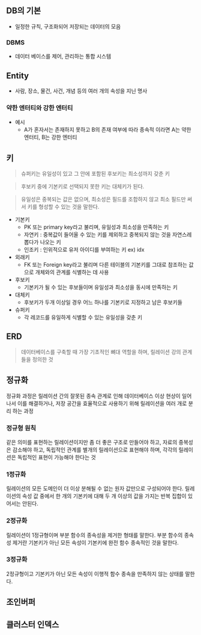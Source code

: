 ## DB의 기본

- 일정한 규칙, 구조화되어 저장되는 데이터의 모음
  
### DBMS

- 데이터 베이스를 제어, 관리하는 통합 시스템

## Entity

- 사람, 장소, 물건, 사건, 개념 등의 여러 개의 속성을 지닌 명사

### 약한 엔터티와 강한 엔터티

- 예시
  - A가 혼자서는 존재하지 못하고 B의 존재 여부에 따라 종속적 이라면 A는 약한 엔터티, B는 강한 엔터티

## 키

> 슈퍼키는 유일성이 있고 그 안에 포함된 후보키는 최소성까지 갖춘 키

> 후보키 중에 기본키로 선택되지 못한 키는 대체키가 된다.

> 유일성은 중복되는 값은 없으며, 최소성은 필드를 조합하지 않고 최소 필드만 써서 키를 형성할 수 있는 것을 말한다.

- 기본키
  - PK 또는 primary key라고 불리며, 유일성과 최소성을 만족하는 키
  - 자연키 : 중복값이 들어올 수 있는 키를 제외하고 중복되지 않는 것을 자연스레 뽑다가 나오는 키
  - 인조키 : 인위적으로 유저 아이디를 부여하는 키 ex) idx
- 외래키
  - FK 또는 Foreign key라고 불리며 다른 테이블의 기본키를 그대로 참조하는 값으로 개체와의 관계를 식별하는 데 사용
- 후보키
  - 기본키가 될 수 있는 후보들이며 유일성과 최소성을 동시에 만족하는 키
- 대체키
  - 후보키가 두개 이상일 경우 어느 하나를 기본키로 지정하고 남은 후보키들
- 슈퍼키
  - 각 레코드를 유일하게 식별할 수 있는 유일성을 갖춘 키

## ERD

> 데이터베이스를 구축할 때 가장 기초적인 뼈대 역할을 하며, 릴레이션 강의 관계들을 정의한 것

## 정규화

정규화 과정은 릴레이션 간의 잘못된 종속 관계로 인해 데이터베이스 이상 현상이 일어나서 이를 해결하거나, 저장 공간을 효율적으로 사용하기 위해 릴레이션을 여러 개로 분리 하는 과정

### 정규형 원칙

같은 의미를 표현하는 릴레이션이지만 좀 더 좋은 구조로 만들어야 하고, 자료의 중복성은 감소해야 하고, 독립적인 관계를 별개의 릴레이션으로 표현해야 하며, 각각의 릴레이션은 독립적인 표현이 가능해야 한다는 것

### 1정규화

릴레이션의 모든 도메인이 더 이상 분해될 수 없는 원자 값만으로 구성되어야 한다.
릴레이션의 속성 값 중에서 한 개의 기본키에 대해 두 개 이상의 값을 가지는 반복 집합이 있어서는 안된다.

### 2정규화

릴레이션이 1정규형이며 부분 함수의 종속성을 제거한 형태를 말한다.
부분 함수의 종속성 제거란 기본키가 아닌 모든 속성이 기본키에 완전 함수 종속적인 것을 말한다.

### 3정규화

2정규형이고 기본키가 아닌 모든 속성이 이행적 함수 종속을 만족하지 않는 상태를 말한다.  


## 조인버퍼
## 클러스터 인덱스
